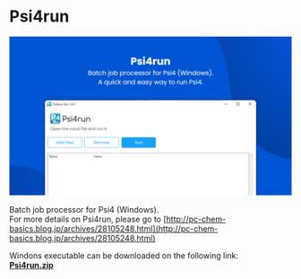 # Psi4run

<div align="left">
<img src="Image.png" width="600">
</div>

Batch job processor for Psi4 (Windows).  
For more details on Psi4run, please go to [http://pc-chem-basics.blog.jp/archives/28105248.html](http://pc-chem-basics.blog.jp/archives/28105248.html)  

Windons executable can be downloaded on the following link:  
[**Psi4run.zip**](https://github.com/RyokoKuga/Psi4run/releases/download/Psi4run/Psi4run.zip)
